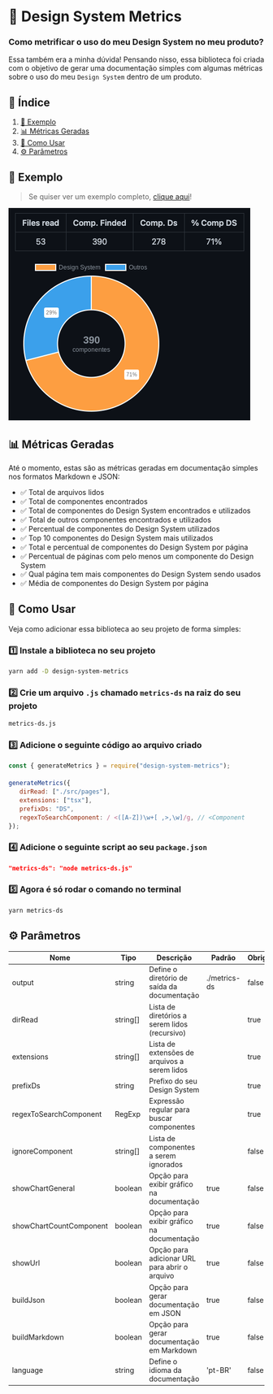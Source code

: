 # 📏 Design System Metrics

### Como metrificar o uso do meu Design System no meu produto?

Essa também era a minha dúvida! Pensando nisso, essa biblioteca foi criada com o objetivo de gerar uma documentação simples com algumas métricas sobre o uso do meu `Design System` dentro de um produto.

## 📖 Índice

1. [📌 Exemplo](#-exemplo)
2. [📊 Métricas Geradas](#-métricas-geradas)
3. [🚀 Como Usar](#-como-usar)
4. [⚙️ Parâmetros](#-parâmetros)

## 📌 Exemplo

> Se quiser ver um exemplo completo, [clique aqui](src/assets/metrics-ds/METRICS.md)!

![Exemplo de documentação gerada](src/assets/example.png)

## 📊 Métricas Geradas

Até o momento, estas são as métricas geradas em documentação simples nos formatos Markdown e JSON:

-  ✅ Total de arquivos lidos
-  ✅ Total de componentes encontrados
-  ✅ Total de componentes do Design System encontrados e utilizados
-  ✅ Total de outros componentes encontrados e utilizados
-  ✅ Percentual de componentes do Design System utilizados
-  ✅ Top 10 componentes do Design System mais utilizados
-  ✅ Total e percentual de componentes do Design System por página
-  ✅ Percentual de páginas com pelo menos um componente do Design System
-  ✅ Qual página tem mais componentes do Design System sendo usados
-  ✅ Média de componentes do Design System por página

## 🚀 Como Usar

Veja como adicionar essa biblioteca ao seu projeto de forma simples:

### 1️⃣ Instale a biblioteca no seu projeto

```sh
yarn add -D design-system-metrics
```

### 2️⃣ Crie um arquivo `.js` chamado `metrics-ds` na raiz do seu projeto

```sh
metrics-ds.js
```

### 3️⃣ Adicione o seguinte código ao arquivo criado

```js
const { generateMetrics } = require("design-system-metrics");

generateMetrics({
   dirRead: ["./src/pages"],
   extensions: ["tsx"],
   prefixDs: "DS",
   regexToSearchComponent: / <([A-Z])\w+[ ,>,\w]/g, // <Component
});
```

### 4️⃣ Adicione o seguinte script ao seu `package.json`

```json
"metrics-ds": "node metrics-ds.js"
```

### 5️⃣ Agora é só rodar o comando no terminal

```sh
yarn metrics-ds
```

## ⚙️ Parâmetros

| Nome                    | Tipo     | Descrição                                     | Padrão       | Obrigatório |
| ----------------------- | -------- | --------------------------------------------- | ------------ | ----------- |
| output                  | string   | Define o diretório de saída da documentação   | ./metrics-ds | false       |
| dirRead                 | string[] | Lista de diretórios a serem lidos (recursivo) |              | true        |
| extensions              | string[] | Lista de extensões de arquivos a serem lidos  |              | true        |
| prefixDs                | string   | Prefixo do seu Design System                  |              | true        |
| regexToSearchComponent  | RegExp   | Expressão regular para buscar componentes     |              | true        |
| ignoreComponent         | string[] | Lista de componentes a serem ignorados        |              | false       |
| showChartGeneral        | boolean  | Opção para exibir gráfico na documentação     | true         | false       |
| showChartCountComponent | boolean  | Opção para exibir gráfico na documentação     | true         | false       |
| showUrl                 | boolean  | Opção para adicionar URL para abrir o arquivo | true         | false       |
| buildJson               | boolean  | Opção para gerar documentação em JSON         | true         | false       |
| buildMarkdown           | boolean  | Opção para gerar documentação em Markdown     | true         | false       |
| language                | string   | Define o idioma da documentação               | 'pt-BR'      | false       |
